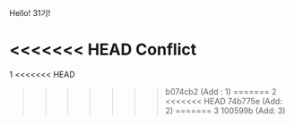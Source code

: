 Hello! 31기!

<<<<<<< HEAD
Conflict
=======
1
<<<<<<< HEAD
>>>>>>> b074cb2 (Add : 1)
=======
2
<<<<<<< HEAD
>>>>>>> 74b775e (Add: 2)
=======
3
>>>>>>> 100599b (Add: 3)
